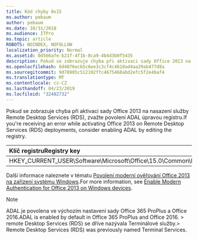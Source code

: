 ```yaml
---
title: Kód chyby 0x15
ms.author: pebaum
author: pebaum
ms.date: 10/31/2018
ms.audience: ITPro
ms.topic: article
ROBOTS: NOINDEX, NOFOLLOW
localization_priority: Normal
ms.assetid: 0d566afe-b21f-4f1b-8ca9-4b4d3b0f5435
description: Pokud se zobrazuje chyba při aktivaci sady Office 2013 na nasazení služby Remote Desktop Services (RDS), zvažte povolení ADAL úpravou registru.
ms.openlocfilehash: 6d4076ecb5c6ee3c3cf4c4610ad4aa29ab477d8a
ms.sourcegitcommit: 9d78905c512192ffc4675468abd2efc5f2e4baf4
ms.translationtype: MT
ms.contentlocale: cs-CZ
ms.lasthandoff: 04/23/2019
ms.locfileid: "32402732"
---
```

<span data-ttu-id="09bf2-103">Pokud se zobrazuje chyba při aktivaci sady Office 2013 na nasazení služby Remote Desktop Services (RDS), zvažte povolení ADAL úpravou registru.</span><span class="sxs-lookup"><span data-stu-id="09bf2-103">If you're receiving an error while activating Office 2013 on Remote Desktop Services (RDS) deployments, consider enabling ADAL by editing the registry.</span></span> 
  
|<span data-ttu-id="09bf2-104">**Klíč registru**</span><span class="sxs-lookup"><span data-stu-id="09bf2-104">**Registry key**</span></span>|<span data-ttu-id="09bf2-105">**Typ**</span><span class="sxs-lookup"><span data-stu-id="09bf2-105">**Type**</span></span>|<span data-ttu-id="09bf2-106">**Hodnota**</span><span class="sxs-lookup"><span data-stu-id="09bf2-106">**Value**</span></span>|
|:-----|:-----|:-----|
|<span data-ttu-id="09bf2-107">HKEY_CURRENT_USER\Software\Microsoft\Office\15.0\Common\Identity\EnableADAL</span><span class="sxs-lookup"><span data-stu-id="09bf2-107">HKEY_CURRENT_USER\Software\Microsoft\Office\15.0\Common\Identity\EnableADAL</span></span>  <br/> |<span data-ttu-id="09bf2-108">REG_DWORD</span><span class="sxs-lookup"><span data-stu-id="09bf2-108">REG_DWORD</span></span>  <br/> |<span data-ttu-id="09bf2-109">1</span><span class="sxs-lookup"><span data-stu-id="09bf2-109">1</span></span>  <br/> |
   
<span data-ttu-id="09bf2-110">Další informace naleznete v tématu [Povolení moderní ověřování Office 2013 na zařízení systému Windows](https://docs.microsoft.com/office365/admin/security-and-compliance/enable-modern-authentication).</span><span class="sxs-lookup"><span data-stu-id="09bf2-110">For more information, see [Enable Modern Authentication for Office 2013 on Windows devices](https://docs.microsoft.com/office365/admin/security-and-compliance/enable-modern-authentication).</span></span>
  
> [!NOTE]
>  <span data-ttu-id="09bf2-111">ADAL je povolena ve výchozím nastavení sady Office 365 ProPlus a Office 2016.</span><span class="sxs-lookup"><span data-stu-id="09bf2-111">ADAL is enabled by default in Office 365 ProPlus and Office 2016.</span></span> <span data-ttu-id="09bf2-112">> remote Desktop Services (RDS) se dříve nazývala Terminálové služby.</span><span class="sxs-lookup"><span data-stu-id="09bf2-112">>  Remote Desktop Services (RDS) was previously named Terminal Services.</span></span> 
  

